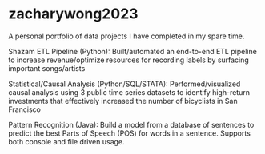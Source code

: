# zacharywong2023

A personal portfolio of data projects I have completed in my spare time.

Shazam ETL Pipeline (Python): Built/automated an end-to-end ETL pipeline to increase revenue/optimize resources for recording labels by surfacing important songs/artists

Statistical/Causal Analysis (Python/SQL/STATA): Performed/visualized causal analysis using 3 public time series datasets to identify high-return investments that effectively increased the number of bicyclists in San Francisco

Pattern Recognition (Java): Build a model from a database of sentences to predict the best Parts of Speech (POS) for words in a sentence. Supports both console and file driven usage. 

